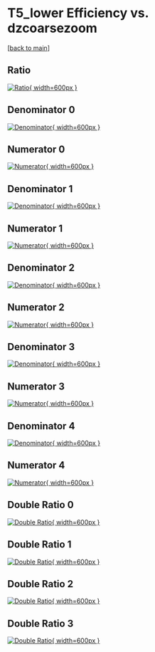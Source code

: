 # T5_lower Efficiency vs. dzcoarsezoom

[[back to main](./)]



## Ratio

[![Ratio](../mtv/var/T5_lower_xtr_211_1_eff_dzcoarsezoom.png){ width=600px }](../mtv/var/T5_lower_xtr_211_1_eff_dzcoarsezoom.pdf)

## Denominator 0

[![Denominator](../mtv/den/T5_lower_xtr_211_1_eff_dzcoarsezoom_den0.png){ width=600px }](../mtv/den/T5_lower_xtr_211_1_eff_dzcoarsezoom_den0.pdf)

## Numerator 0

[![Numerator](../mtv/num/T5_lower_xtr_211_1_eff_dzcoarsezoom_num0.png){ width=600px }](../mtv/num/T5_lower_xtr_211_1_eff_dzcoarsezoom_num0.pdf)

## Denominator 1

[![Denominator](../mtv/den/T5_lower_xtr_211_1_eff_dzcoarsezoom_den1.png){ width=600px }](../mtv/den/T5_lower_xtr_211_1_eff_dzcoarsezoom_den1.pdf)

## Numerator 1

[![Numerator](../mtv/num/T5_lower_xtr_211_1_eff_dzcoarsezoom_num1.png){ width=600px }](../mtv/num/T5_lower_xtr_211_1_eff_dzcoarsezoom_num1.pdf)

## Denominator 2

[![Denominator](../mtv/den/T5_lower_xtr_211_1_eff_dzcoarsezoom_den2.png){ width=600px }](../mtv/den/T5_lower_xtr_211_1_eff_dzcoarsezoom_den2.pdf)

## Numerator 2

[![Numerator](../mtv/num/T5_lower_xtr_211_1_eff_dzcoarsezoom_num2.png){ width=600px }](../mtv/num/T5_lower_xtr_211_1_eff_dzcoarsezoom_num2.pdf)

## Denominator 3

[![Denominator](../mtv/den/T5_lower_xtr_211_1_eff_dzcoarsezoom_den3.png){ width=600px }](../mtv/den/T5_lower_xtr_211_1_eff_dzcoarsezoom_den3.pdf)

## Numerator 3

[![Numerator](../mtv/num/T5_lower_xtr_211_1_eff_dzcoarsezoom_num3.png){ width=600px }](../mtv/num/T5_lower_xtr_211_1_eff_dzcoarsezoom_num3.pdf)

## Denominator 4

[![Denominator](../mtv/den/T5_lower_xtr_211_1_eff_dzcoarsezoom_den4.png){ width=600px }](../mtv/den/T5_lower_xtr_211_1_eff_dzcoarsezoom_den4.pdf)

## Numerator 4

[![Numerator](../mtv/num/T5_lower_xtr_211_1_eff_dzcoarsezoom_num4.png){ width=600px }](../mtv/num/T5_lower_xtr_211_1_eff_dzcoarsezoom_num4.pdf)

## Double Ratio 0

[![Double Ratio](../mtv/ratio/T5_lower_xtr_211_1_eff_dzcoarsezoom_ratio0.png){ width=600px }](../mtv/ratio/T5_lower_xtr_211_1_eff_dzcoarsezoom_ratio0.pdf)

## Double Ratio 1

[![Double Ratio](../mtv/ratio/T5_lower_xtr_211_1_eff_dzcoarsezoom_ratio1.png){ width=600px }](../mtv/ratio/T5_lower_xtr_211_1_eff_dzcoarsezoom_ratio1.pdf)

## Double Ratio 2

[![Double Ratio](../mtv/ratio/T5_lower_xtr_211_1_eff_dzcoarsezoom_ratio2.png){ width=600px }](../mtv/ratio/T5_lower_xtr_211_1_eff_dzcoarsezoom_ratio2.pdf)

## Double Ratio 3

[![Double Ratio](../mtv/ratio/T5_lower_xtr_211_1_eff_dzcoarsezoom_ratio3.png){ width=600px }](../mtv/ratio/T5_lower_xtr_211_1_eff_dzcoarsezoom_ratio3.pdf)

